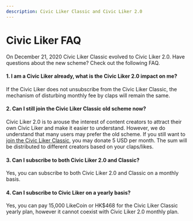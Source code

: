 ```yaml
---
description: Civic Liker Classic and Civic Liker 2.0
---
```


# Civic Liker FAQ

On December 21, 2020 Civic Liker Classic evolved to Civic Liker 2.0. Have questions about the new scheme? Check out the following FAQ.

#### 1. &#xD;I am a Civic Liker already, what is the Civic Liker 2.0 impact on me?

If the Civic Liker does not unsubscribe from the Civic Liker Classic, the mechanism of disturbing monthly fee by claps will remain the same.

#### 2. Can I still join the Civic Liker Classic old scheme now?&#xD;

Civic Liker 2.0 is to arouse the interest of content creators to attract their own Civic Liker and make it easier to understand. However, we do understand that many users may prefer the old scheme. If you still want to [join the Civic Liker Classic](be-a-civic-liker.md#civic-liker-classic), you may donate 5 USD per month. The sum will be distributed to different creators based on your claps/likes.

#### 3. Can I subscribe to both Civic Liker 2.0  and Classic?&#xD;

Yes, you can subscribe to both Civic Liker 2.0 and Classic on a monthly basis.

#### 4.  Can I subscribe to Civic Liker on a yearly basis?

Yes, you can pay 15,000 LikeCoin or HK$468 for the Civic Liker Classic yearly plan, however it cannot coexist with Civic Liker 2.0 monthly plan.